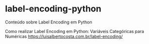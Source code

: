 # label-encoding-python
Conteúdo sobre Label Encoding em Python

Como realizar Label Encoding em Python: Variáveis Categóricas para Numéricas
<https://luisalbertocosta.com.br/label-encoding/>

